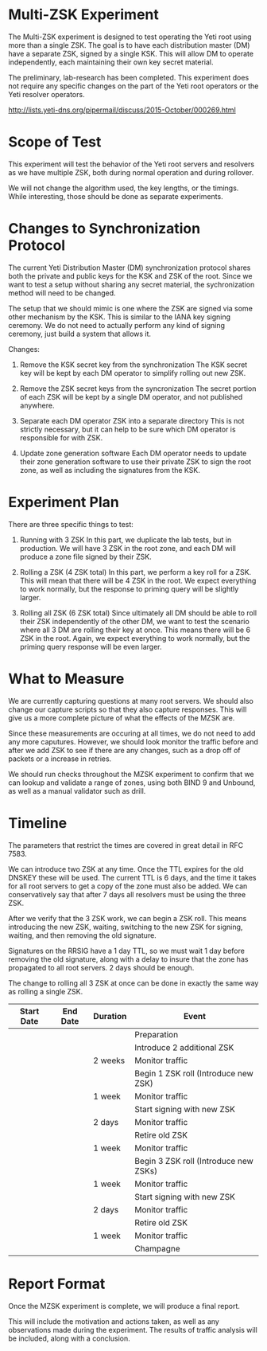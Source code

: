 Multi-ZSK Experiment
====================
The Multi-ZSK experiment is designed to test operating the Yeti root
using more than a single ZSK. The goal is to have each distribution
master (DM) have a separate ZSK, signed by a single KSK. This will
allow DM to operate independently, each maintaining their own key
secret material.

The preliminary, lab-research has been completed. This experiment does
not require any specific changes on the part of the Yeti root
operators or the Yeti resolver operators.

http://lists.yeti-dns.org/pipermail/discuss/2015-October/000269.html

Scope of Test
=============
This experiment will test the behavior of the Yeti root servers and
resolvers as we have multiple ZSK, both during normal operation and
during rollover.

We will not change the algorithm used, the key lengths, or the
timings. While interesting, those should be done as separate
experiments.

Changes to Synchronization Protocol
===================================
The current Yeti Distribution Master (DM) synchronization protocol
shares both the private and public keys for the KSK and ZSK of the
root. Since we want to test a setup without sharing any secret
material, the sychronization method will need to be changed.

The setup that we should mimic is one where the ZSK are signed
via some other mechanism by the KSK. This is similar to the IANA key
signing ceremony. We do not need to actually perform any kind of
signing ceremony, just build a system that allows it.

Changes:

1. Remove the KSK secret key from the synchronization
   The KSK secret key will be kept by each DM operator to simplify
   rolling out new ZSK.

2. Remove the ZSK secret keys from the syncronization
   The secret portion of each ZSK will be kept by a single DM
   operator, and not published anywhere.

3. Separate each DM operator ZSK into a separate directory
   This is not strictly necessary, but it can help to be sure which DM
   operator is responsible for with ZSK.

4. Update zone generation software
   Each DM operator needs to update their zone generation software to
   use their private ZSK to sign the root zone, as well as including
   the signatures from the KSK.

Experiment Plan
===============
There are three specific things to test:

1. Running with 3 ZSK
   In this part, we duplicate the lab tests, but in production. We
   will have 3 ZSK in the root zone, and each DM will produce a zone
   file signed by their ZSK.

2. Rolling a ZSK (4 ZSK total)
   In this part, we perform a key roll for a ZSK. This will mean that
   there will be 4 ZSK in the root. We expect everything to work
   normally, but the response to priming query will be slightly
   larger.

3. Rolling all ZSK (6 ZSK total)
   Since ultimately all DM should be able to roll their ZSK
   independently of the other DM, we want to test the scenario where
   all 3 DM are rolling their key at once. This means there will be 6
   ZSK in the root. Again, we expect everything to work normally, but
   the priming query response will be even larger.


What to Measure
===============
We are currently capturing questions at many root servers. We should
also change our capture scripts so that they also capture responses.
This will give us a more complete picture of what the effects of the
MZSK are.

Since these measurements are occuring at all times, we do not need to
add any more caputures. However, we should look monitor the traffic
before and after we add ZSK to see if there are any changes, such as a
drop off of packets or a increase in retries.

We should run checks throughout the MZSK experiment to confirm that we
can lookup and validate a range of zones, using both BIND 9 and
Unbound, as well as a manual validator such as drill.


Timeline
========
The parameters that restrict the times are covered in great detail in
RFC 7583.

We can introduce two ZSK at any time. Once the TTL expires for the old
DNSKEY these will be used. The current TTL is 6 days, and the time it
takes for all root servers to get a copy of the zone must also be
added. We can conservatively say that after 7 days all resolvers must
be using the three ZSK.

After we verify that the 3 ZSK work, we can begin a ZSK roll. This
means introducing the new ZSK, waiting, switching to the new ZSK for
signing, waiting, and then removing the old signature.

Signatures on the RRSIG have a 1 day TTL, so we must wait 1 day before
removing the old signature, along with a delay to insure that the zone
has propagated to all root servers. 2 days should be enough.

The change to rolling all 3 ZSK at once can be done in exactly the
same way as rolling a single ZSK.


| Start Date | End Date   | Duration | Event 
|------------|------------|----------|---------
|            |            |          | Preparation 
|            |            |          | Introduce 2 additional ZSK
|            |            | 2 weeks  | Monitor traffic 
|            |            |          | Begin 1 ZSK roll (Introduce new ZSK)
|            |            | 1 week   | Monitor traffic
|            |            |          | Start signing with new ZSK
|            |            | 2 days   | Monitor traffic
|            |            |          | Retire old ZSK
|            |            | 1 week   | Monitor traffic
|            |            |          | Begin 3 ZSK roll (Introduce new ZSKs) 
|            |            | 1 week   | Monitor traffic
|            |            |          | Start signing with new ZSK
|            |            | 2 days   | Monitor traffic
|            |            |          | Retire old ZSK
|            |            | 1 week   | Monitor traffic
|            |            |          | Champagne

Report Format
=============
Once the MZSK experiment is complete, we will produce a final report.

This will include the motivation and actions taken, as well as any
observations made during the experiment. The results of traffic
analysis will be included, along with a conclusion.

